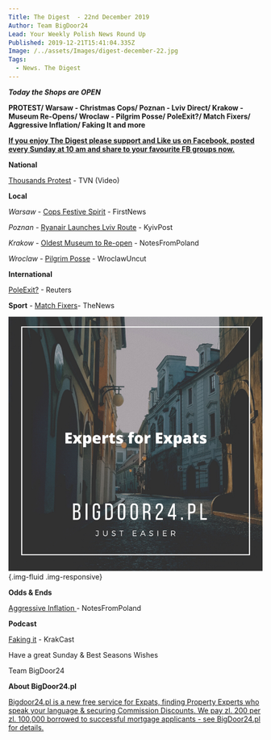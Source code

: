 ```yaml
---
Title: The Digest  - 22nd December 2019
Author: Team BigDoor24
Lead: Your Weekly Polish News Round Up
Published: 2019-12-21T15:41:04.335Z
Image: /../assets/Images/digest-december-22.jpg
Tags:
  - News. The Digest
---
```

***Today the Shops are OPEN***

**PROTEST/ Warsaw - Christmas Cops/ Poznan - Lviv Direct/ Krakow - Museum Re-Opens/ Wroclaw - Pilgrim Posse/ PoleExit?/ Match Fixers/ Aggressive Inflation/ Faking It and more**

**[If you enjoy The Digest please support and Like us on Facebook, posted every Sunday at 10 am and share to your favourite FB groups now.](https://www.facebook.com/bigdoor24/)**

<div class="sharethis-inline-share-buttons"></div>

**National**

[](https://www.bloomberg.com/news/articles/2019-12-14/poland-s-main-opposition-picks-challenger-in-presidential-ballot)[Thousands Protest](https://tvn24.pl/tvn24-news-in-english,157,m/thousands-in-poland-protest-against-latest-judicial-reforms,994675.html) - TVN (Video)

**Local**

*Warsaw* - [Cops Festive Spirit](https://www.thefirstnews.com/article/jingle-jails-warsaw-cops-issue-festive-mug-shots-in-search-for-crimbo-criminals-9355) [](https://www.tvn24.pl/tvn24-news-in-english,157,m/warsaw-burst-water-pipe-wreaks-havoc-and-sends-2-to-hospital,992517.html)- FirstNews

*Poznan -* [Ryanair Launches Lviv Route](https://www.kyivpost.com/ukraine-politics/ryanair-launches-flights-from-lviv-to-poznan-2.html?cn-reloaded=1) - KyivPost

*Krakow*  - [Oldest Museum to Re-open](https://notesfrompoland.com/2019/12/21/polands-oldest-museum-reopens-after-ten-years-of-closure-and-controversy/) [](https://nypost.com/2019/12/14/doj-attorney-tells-auschwitz-museum-i-will-come-after-you/) - NotesFromPoland

*Wroclaw* - [Pilgrim Posse](https://wroclawuncut.com/2019/12/18/15000-young-pilgrims-descend-on-wroclaw/)  - WroclawUncut

**International**

[PoleExit?](https://www.reuters.com/article/us-poland-eu-judiciary/poland-could-exit-eu-over-judicial-reform-clash-top-polish-court-idUSKBN1YL1JD) - Reuters

**Sport** - [Match Fixers](https://www.polskieradio.pl/395/7790/Artykul/2423146,Polish-football-exofficial-convicted-for-match-fixing)[](https://www.polskieradio.pl/395/7790/Artykul/2421456,Polish-football-player-to-compete-for-spot-in-NFL)- TheNews

![](./assets/Images/expertsexpats-fb-advert.png){.img-fluid .img-responsive}

**Odds & Ends**

[Aggressive Inflation ](https://notesfrompoland.com/2019/12/19/new-year-new-prices-as-poland-faces-growing-inflation/)- NotesFromPoland

**Podcast**

[Faking it](https://www.krakcast.pl/e/krakcast-news-%e2%80%93-20191216/) - KrakCast

Have a great Sunday & Best Seasons Wishes

Team BigDoor24

**About BigDoor24.pl**

[Bigdoor24.pl is a new free service for Expats, finding Property Experts who speak your language & securing Commission Discounts. We pay zl. 200 per zl. 100,000 borrowed to successful mortgage applicants - see BigDoor24.pl for details.](https://bigdoor24.pl/)
